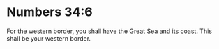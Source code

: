 # Numbers 34:6

For the western border, you shall have the Great Sea and its coast. This shall be your western border.
